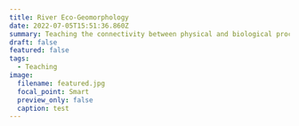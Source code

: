 ```yaml
---
title: River Eco-Geomorphology
date: 2022-07-05T15:51:36.860Z
summary: Teaching the connectivity between physical and biological processes in rivers.
draft: false
featured: false
tags:
  - Teaching
image:
  filename: featured.jpg
  focal_point: Smart
  preview_only: false
  caption: test
---
```

